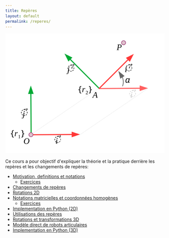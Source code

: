 ```yaml
---
title: Repères
layout: default
permalink: /reperes/
---
```


<div class="float-end">
    <img src="/assets/imgs/changement_repere.svg" />
</div>

Ce cours a pour objectif d'expliquer la théorie et la pratique derrière les repères
et les changements de repères:

* [Motivation, definitions et notations](/reperes/intro)
    * [Exercices](/reperes/ex_coordonnees)
* [Changements de repères](/reperes/changements)
* [Rotations 2D](/reperes/rotations)
* [Notations matricielles et coordonnées homogènes](/reperes/matrix)
    * [Exercices](/reperes/ex_reperes)
* [Implementation en Python (2D)](/reperes/python2d)
* [Utilisations des repères](/reperes/utilisation)
* [Rotations et transformations 3D](/reperes/3d)
* [Modèle direct de robots articulaires](/reperes/kinematics)
* [Implementation en Python (3D)](/reperes/python3d)